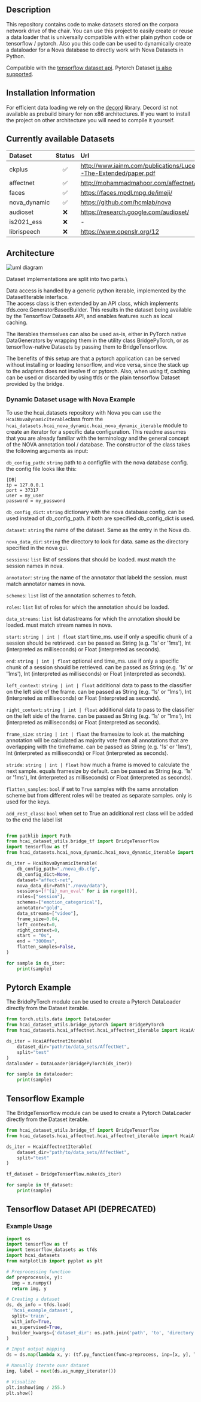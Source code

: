 ## Description
This repository contains code to make datasets stored on the corpora network drive of the chair.
You can use this project to easily create or reuse a data loader that is universally compatible with either plain python code or tensorflow / pytorch. 
Also you this code can be used to dynamically create a dataloader for a Nova database to directly work with Nova Datasets in Python. 

Compatible with the [tensorflow dataset api](https://www.tensorflow.org/api_docs/python/tf/data/Dataset).
Pytorch Dataset [is also supported](https://pytorch.org/vision/stable/datasets.html).
 
## Installation Information

For efficient data loading we rely on the [decord](https://github.com/dmlc/decord) library. 
Decord ist not available as prebuild binary for non x86 architectures. 
If you want to install the project on other architecture you will need to compile it yourself. 

## Currently available Datasets

| Dataset       | Status        | Url  |
| :------------- |:-------------:| :-----|
| ckplus        | ✅             | http://www.iainm.com/publications/Lucey2010-The-Extended/paper.pdf |
| affectnet     | ✅             | http://mohammadmahoor.com/affectnet/ |
| faces         | ✅             |    https://faces.mpdl.mpg.de/imeji/ |
| nova_dynamic  | ✅             |    https://github.com/hcmlab/nova |
| audioset      | ❌             | https://research.google.com/audioset/ |
| is2021_ess    | ❌             |    -|
| librispeech   | ❌             |    https://www.openslr.org/12 |


## Architecture

![uml diagram](image/architecture.png)

Dataset implementations are split into two parts.\

Data access is handled by a generic python iterable, implemented by the DatasetIterable interface.\
The access class is then extended by an API class, which implements tfds.core.GeneratorBasedBuilder.
This results in the dataset being available by the Tensorflow Datasets API, and enables features 
such as local caching.

The iterables themselves can also be used as-is, either in PyTorch native DataGenerators by wrapping them in
the utility class BridgePyTorch, or as tensorflow-native Datasets by passing them to BridgeTensorflow.

The benefits of this setup are that a pytorch application can be served without installing or loading 
tensorflow, and vice versa, since the stack up to the adapters does not involve tf or pytorch. 
Also, when using tf, caching can be used or discarded by using tfds or the plain tensorflow Dataset
provided by the bridge.


### Dynamic Dataset usage with Nova Example 

To use the hcai_datasets repository with Nova you can use the `HcaiNovaDynamicIterable`class from the `hcai_datasets.hcai_nova_dynamic.hcai_nova_dynamic_iterable` module to create an iterator for a specific data configuration. 
This readme assumes that you are already familiar with the terminology and the general concept of the NOVA annotation tool / database.
The constructor of the class takes the following arguments as input: 

`db_config_path`: `string` path to a configfile with the nova database config. the config file looks like this:

```
[DB]
ip = 127.0.0.1
port = 37317
user = my_user
password = my_password
```

`db_config_dict`: `string` dictionary with the nova database config. can be used instead of db_config_path. if both are specified db_config_dict is used.

`dataset`: `string` the name of the dataset. Same as the entry in the Nova db.

`nova_data_dir`: `string` the directory to look for data. same as the directory specified in the nova gui. 

`sessions`: `list` list of sessions that should be loaded. must match the session names in nova.

`annotator`: `string` the name of the annotator that labeld the session. must match annotator names in nova.

`schemes`: `list` list of the annotation schemes to fetch.

`roles`: `list` list of roles for which the annotation should be loaded.

`data_streams`: `list` list datastreams for which the annotation should be loaded. must match stream names in nova.

`start`: `string | int | float` start time_ms. use if only a specific chunk of a session should be retrieved. can be passed as String (e.g. '1s' or '1ms'), Int (interpreted as milliseconds) or Float (interpreted as seconds).

`end`: `string | int | float` optional end time_ms. use if only a specific chunk of a session should be retrieved. can be passed as String (e.g. '1s' or '1ms'), Int (interpreted as milliseconds) or Float (interpreted as seconds).

`left_context`: `string | int | float` additional data to pass to the classifier on the left side of the frame. can be passed as String (e.g. '1s' or '1ms'), Int (interpreted as milliseconds) or Float (interpreted as seconds).

`right_context`: `string | int | float` additional data to pass to the classifier on the left side of the frame. can be passed as String (e.g. '1s' or '1ms'), Int (interpreted as milliseconds) or Float (interpreted as seconds).

`frame_size`: `string | int | float` the framesize to look at. the matching annotation will be calculated as majority vote from all annotations that are overlapping with the timeframe. can be passed as String (e.g. '1s' or '1ms'), Int (interpreted as milliseconds) or Float (interpreted as seconds).

`stride`: `string | int | float`  how much a frame is moved to calculate the next sample. equals framesize by default. can be passed as String (e.g. '1s' or '1ms'), Int (interpreted as milliseconds) or Float (interpreted as seconds).

`flatten_samples`: `bool` if set to `True` samples with the same annotation scheme but from different roles will be treated as separate samples. only <scheme> is used for the keys.  

`add_rest_class`: `bool` when set to True an additional rest class will be added to the end the label list


```python

from pathlib import Path
from hcai_dataset_utils.bridge_tf import BridgeTensorflow
import tensorflow as tf
from hcai_datasets.hcai_nova_dynamic.hcai_nova_dynamic_iterable import HcaiNovaDynamicIterable

ds_iter = HcaiNovaDynamicIterable(
    db_config_path="./nova_db.cfg",
    db_config_dict=None,
    dataset="affect-net",
    nova_data_dir=Path("./nova/data"),
    sessions=[f"{i}_man_eval" for i in range(8)],
    roles=["session"],
    schemes=["emotion_categorical"],
    annotator="gold",
    data_streams=["video"],
    frame_size=0.04,
    left_context=0,
    right_context=0,
    start = "0s",
    end = "3000ms",
    flatten_samples=False,
)

for sample in ds_iter:
    print(sample)
```

## Pytorch Example

The BridePyTorch module can be used to create a Pytorch DataLoader directly from the Dataset iterable. 

```python
from torch.utils.data import DataLoader
from hcai_dataset_utils.bridge_pytorch import BridgePyTorch
from hcai_datasets.hcai_affectnet.hcai_affectnet_iterable import HcaiAffectnetIterable

ds_iter = HcaiAffectnetIterable(
    dataset_dir="path/to/data_sets/AffectNet",
    split="test"
)
dataloader = DataLoader(BridgePyTorch(ds_iter))

for sample in dataloader:
    print(sample)
```


## Tensorflow Example

The BridgeTensorflow module can be used to create a Pytorch DataLoader directly from the Dataset iterable. 

```python
from hcai_dataset_utils.bridge_tf import BridgeTensorflow
from hcai_datasets.hcai_affectnet.hcai_affectnet_iterable import HcaiAffectnetIterable

ds_iter = HcaiAffectnetIterable(
    dataset_dir="path/to/data_sets/AffectNet",
    split="test"
)

tf_dataset = BridgeTensorflow.make(ds_iter)

for sample in tf_dataset:
    print(sample)
```


## Tensorflow Dataset API (DEPRECATED)

### Example Usage

```python
import os
import tensorflow as tf
import tensorflow_datasets as tfds
import hcai_datasets
from matplotlib import pyplot as plt

# Preprocessing function
def preprocess(x, y):
  img = x.numpy()
  return img, y

# Creating a dataset
ds, ds_info = tfds.load(
  'hcai_example_dataset',
  split='train',
  with_info=True,
  as_supervised=True,
  builder_kwargs={'dataset_dir': os.path.join('path', 'to', 'directory')}
)

# Input output mapping
ds = ds.map(lambda x, y: (tf.py_function(func=preprocess, inp=[x, y], Tout=[tf.float32, tf.int64])))

# Manually iterate over dataset
img, label = next(ds.as_numpy_iterator())

# Visualize
plt.imshow(img / 255.)
plt.show()
```
